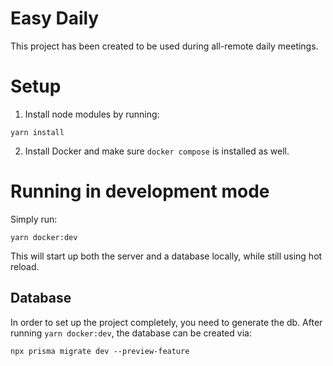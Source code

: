 # Easy Daily

This project has been created to be used during all-remote daily meetings.

# Setup

1. Install node modules by running:
```
yarn install
```

2. Install Docker and make sure `docker compose` is installed as well.

# Running in development mode

Simply run:
```
yarn docker:dev
```

This will start up both the server and a database locally, while still using hot reload.

## Database

In order to set up the project completely, you need to generate the db.
After running `yarn docker:dev`, the database can be created via:

```
npx prisma migrate dev --preview-feature
```
